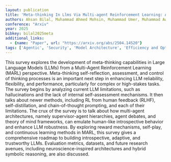 ```yaml
---
layout: publication
title: 'Meta-thinking In Llms Via Multi-agent Reinforcement Learning: A Survey'
authors: Ahsan Bilal, Muhammad Ahmed Mohsin, Muhammad Umer, Muhammad Awais Khan Bangash, Muhammad Ali Jamshed
conference: "Arxiv"
year: 2025
bibkey: bilal2025meta
additional_links:
  - {name: "Paper", url: "https://arxiv.org/abs/2504.14520"}
tags: ['Agentic', 'Security', 'Model Architecture', 'Efficiency and Optimization', 'Survey Paper', 'Tools', 'Reinforcement Learning', 'Distillation', 'Prompting']
---
```

This survey explores the development of meta-thinking capabilities in Large
Language Models (LLMs) from a Multi-Agent Reinforcement Learning (MARL)
perspective. Meta-thinking self-reflection, assessment, and control of thinking
processes is an important next step in enhancing LLM reliability, flexibility,
and performance, particularly for complex or high-stakes tasks. The survey
begins by analyzing current LLM limitations, such as hallucinations and the
lack of internal self-assessment mechanisms. It then talks about newer methods,
including RL from human feedback (RLHF), self-distillation, and
chain-of-thought prompting, and each of their limitations. The crux of the
survey is to talk about how multi-agent architectures, namely supervisor-agent
hierarchies, agent debates, and theory of mind frameworks, can emulate
human-like introspective behavior and enhance LLM robustness. By exploring
reward mechanisms, self-play, and continuous learning methods in MARL, this
survey gives a comprehensive roadmap to building introspective, adaptive, and
trustworthy LLMs. Evaluation metrics, datasets, and future research avenues,
including neuroscience-inspired architectures and hybrid symbolic reasoning,
are also discussed.
